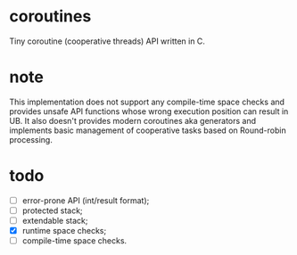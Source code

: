 # coroutines
Tiny coroutine (cooperative threads) API written in C.

# note

This implementation does not support any compile-time space checks and provides unsafe API functions whose wrong execution position can result in UB.
It also doesn't provides modern coroutines aka generators and implements basic management of cooperative tasks based on Round-robin processing.

# todo

- [ ] error-prone API (int/result format);
- [ ] protected stack;
- [ ] extendable stack;
- [x] runtime space checks;
- [ ] compile-time space checks.
